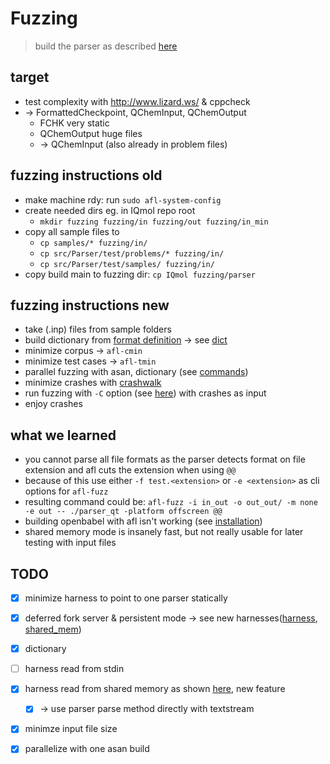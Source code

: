 # Fuzzing

> build the parser as described [here](installation.md)

## target
- test complexity with http://www.lizard.ws/ & cppcheck
- -> FormattedCheckpoint, QChemInput, QChemOutput
  - FCHK very static
  - QChemOutput huge files
  - -> QChemInput (also already in problem files)
  
  

## fuzzing instructions old
- make machine rdy: run `sudo afl-system-config`
- create needed dirs eg. in IQmol repo root
  - `mkdir fuzzing fuzzing/in fuzzing/out fuzzing/in_min`
- copy all sample files to 
  - `cp samples/* fuzzing/in/`
  - `cp src/Parser/test/problems/* fuzzing/in/`
  - `cp src/Parser/test/samples/ fuzzing/in/`
- copy build main to fuzzing dir: `cp IQmol fuzzing/parser`

## fuzzing instructions new
- take (.inp) files from sample folders
- build dictionary from [format definition](https://www.q-chem.com/qchem-website/manual/qchem43_manual/tab-keywords.html) -> see [dict](inp.dict)
- minimize corpus -> `afl-cmin`
- minimize test cases -> `afl-tmin`
- parallel fuzzing with asan, dictionary (see [commands](parallel_fuzz))
- minimize crashes with [crashwalk](https://github.com/bnagy/crashwalk)
- run fuzzing with `-C` option (see [here](https://github.com/AFLplusplus/AFLplusplus/blob/master/docs/technical_details.md#9-investigating-crashes)) with crashes as input
- enjoy crashes

## what we learned
- you cannot parse all file formats as the parser detects format on file extension and afl cuts the extension when using `@@`
- because of this use either `-f test.<extension>` or `-e <extension>` as cli options for `afl-fuzz`
- resulting command could be: `afl-fuzz -i in_out -o out_out/ -m none -e out -- ./parser_qt -platform offscreen @@`
- building openbabel with afl isn't working (see [installation](installation.md))
- shared memory mode is insanely fast, but not really usable for later testing with input files


## TODO
- [x] minimize harness to point to one parser statically
- [x] deferred fork server & persistent mode -> see new harnesses([harness](harness.C), [shared_mem](harness_shared_wip.C))
- [x] dictionary
- [ ] harness read from stdin
- [x] harness read from shared memory as shown [here](https://github.com/AFLplusplus/AFLplusplus/blob/master/llvm_mode/README.persistent_mode.md), new feature
  - [x] -> use parser parse method directly with textstream
- [x] minimze input file size
- [x] parallelize with one asan build


